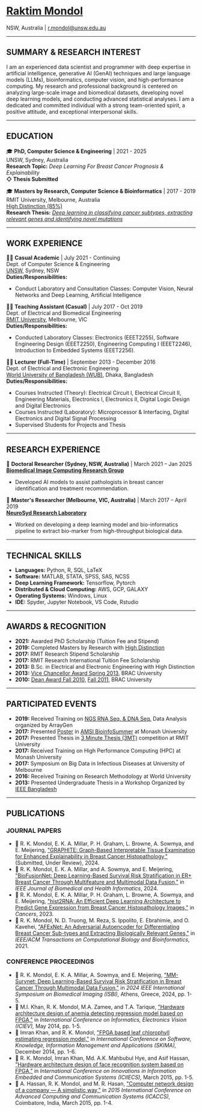 # [Raktim Mondol](https://mondol.me)
NSW, Australia | r.mondol@unsw.edu.au

---

## SUMMARY & RESEARCH INTEREST

I am an experienced data scientist and programmer with deep expertise in artificial intelligence, generative AI (GenAI) techniques and large language models (LLMs), bioinformatics, computer vision, and high-performance computing. My research and professional background is centered on analyzing large-scale image and biomedical datasets, developing novel deep learning models, and conducting advanced statistical analyses. I am a dedicated and committed individual with a strong team-oriented spirit, a positive attitude, and exceptional interpersonal skills.

---

## EDUCATION

🎓 **PhD, Computer Science & Engineering** | 2021 - 2025
<br>UNSW, Sydney, Australia
<br>**Research Topic:** *Deep Learning For Breast Cancer Prognosis & Explainability*
<br>**◇ Thesis Submitted**

🎓 **Masters by Research, Computer Science & Bioinformatics** | 2017 - 2019
<br>RMIT University, Melbourne, Australia
<br>[High Distinction (85%)](https://www.myequals.net/sharelink/78e7c7d7-5a73-4e7c-9711-f163f5dd1604/af0d807a-8392-45be-9104-d26b95f5aa7a)
<br>**Research Thesis:** *[Deep learning in classifying cancer subtypes, extracting relevant genes and identifying novel mutations](https://research-repository.rmit.edu.au/articles/thesis/Deep_learning_in_classifying_cancer_subtypes_extracting_relevant_genes_and_identifying_novel_mutations/27589272?file=50759199)*

---

## WORK EXPERIENCE

🧑‍🏫 **Casual Academic** | July 2021 - Continuing
<br>Dept. of Computer Science & Engineering
<br>[UNSW](https://www.unsw.edu.au/), Sydney, NSW
<br>**Duties/Responsibilities:**
*   Conduct Laboratory and Consultation Classes: Computer Vision, Neural Networks and Deep Learning, Artificial Intelligence

🧑‍🏫 **Teaching Assistant (Casual)** | July 2017 - Oct 2019
<br>Dept. of Electrical and Biomedical Engineering
<br>[RMIT University](https://www.rmit.edu.au/), Melbourne, VIC
<br>**Duties/Responsibilities:**
*   Conducted Laboratory Classes: Electronics (EEET2255), Software Engineering Design (EEET2250), Engineering Computing I (EEET2246), Introduction to Embedded Systems (EEET2256).

🧑‍🏫 **Lecturer (Full-Time)** | September 2013 - December 2016
<br>Dept. of Electrical and Electronic Engineering
<br>[World University of Bangladesh (WUB)](https://wub.edu.bd/), Dhaka, Bangladesh
<br>**Duties/Responsibilities:**
*   Courses Instructed (Theory): Electrical Circuit I, Electrical Circuit II, Engineering Materials, Electronics I, Electronics II, Digital Logic Design and Digital Electronics
*   Courses Instructed (Laboratory): Microprocessor & Interfacing, Digital Electronics and Digital Signal Processing
*   Supervised Students for Projects and Thesis

---

## RESEARCH EXPERIENCE

🔬 **Doctoral Researcher (Sydney, NSW, Australia)** | March 2021 – Jan 2025
<br>**[Biomedical Image Computing Research Group](https://imagescience.org/meijering/group/)**
*   Developed AI models to assist pathologists in breast cancer identification and treatment recommendation.

🔬 **Master's Researcher (Melbourne, VIC, Australia)** | March 2017 – April 2019
<br>**[NeuroSyd Research Laboratory](https://sites.google.com/view/neurosyd/home)**
*   Worked on developing a deep learning model and bio-informatics pipeline to extract bio-marker from high-throughput biological data.

---

## TECHNICAL SKILLS

*   **Languages:** Python, R, SQL, LaTeX
*   **Software:** MATLAB, STATA, SPSS, SAS, NCSS
*   **Deep Learning Framework:** Tensorflow, Pytorch
*   **Distributed & Cloud Computing:** AWS, GCP, GALAXY
*   **Operating Systems:** Windows, Linux
*   **IDE:** Spyder, Jupyter Notebook, VS Code, Rstudio

---

## AWARDS & RECOGNITION

*   **2021:** Awarded PhD Scholarship (Tuition Fee and Stipend)
*   **2019:** Completed Masters by Research with [High Distinction](https://drive.google.com/file/d/19ItaTbByg686UpoBMB7LcmWT8kfE1-fR/view?usp=sharing)
*   **2017:** RMIT Research Stipend Scholarship
*   **2017:** RMIT Research International Tuition Fee Scholarship
*   **2013:** B.Sc. in Electrical and Electronic Engineering with High Distinction
*   **2013:** [Vice Chancellor Award Spring 2013](https://drive.google.com/file/d/1VgqAWfSlHtm5OEepYtlB32kxdlV72W1g/view?usp=sharing), BRAC University
*   **2010:** [Dean Award Fall 2010](https://drive.google.com/file/d/15G0CGXYdDrMdB93LKB90uICPeJMYoLub/view?usp=sharing), [Fall 2011](https://drive.google.com/file/d/1xawevXKfahsE2LUrLAoUTn5PLjDIjyHr/view?usp=sharing), BRAC University

---

## PARTICIPATED EVENTS

*   **2019:** Received Training on [NGS RNA Seq. & DNA Seq.](https://drive.google.com/file/d/1kHxtVXS1oD8BjrSqP8lM9koNA4PsT8WB/view?usp=sharing) Data Analysis organized by ArrayGen
*   **2017:** Presented [Poster](https://drive.google.com/file/d/1K64iv74oatvbMmQYNHpyJgoGDvqRoW_V/view?usp=sharing) in [AMSI BioinfoSummer](https://drive.google.com/file/d/12Y2haYCtShJuEV0lsqeAiJgKtuRKGo_c/view?usp=sharing) at Monash University
*   **2017:** Presented Thesis in [3 Minute Thesis (3MT)](https://drive.google.com/file/d/1AYj6Yox5GH285b4M7hh7rTxn4OyiPwMm/view?usp=sharing) competition at RMIT University
*   **2017:** Received Training on High Performance Computing (HPC) at Monash University
*   **2017:** Symposium on Big Data in Infectious Diseases at University of Melbourne
*   **2016:** Received Training on Research Methodology at World University
*   **2013:** Presented Undergraduate Thesis in a Workshop Organized by [IEEE Bangladesh](https://drive.google.com/file/d/1PPs1qlOjDDSZIXmaXWAL66q-WBBlz4i6/view?usp=sharing)

---

## PUBLICATIONS

### JOURNAL PAPERS
*   📓 R. K. Mondol, E. K. A. Millar, P. H. Graham, L. Browne, A. Sowmya, and E. Meijering, ["GRAPHITE: Graph-Based Interpretable Tissue Examination for Enhanced Explainability in Breast Cancer Histopathology,"](https://arxiv.org/abs/2501.04206) (Submitted, Under Review), 2024.
*   📓 R. K. Mondol, E. K. A. Millar, and A. Sowmya, and E. Meijering, ["BioFusionNet: Deep Learning-Based Survival Risk Stratification in ER+ Breast Cancer Through Multifeature and Multimodal Data Fusion,"](https://ieeexplore.ieee.org/document/10568932) in *IEEE Journal of Biomedical and Health Informatics*, 2024.
*   📓 R. K. Mondol, E. K. A. Millar, P. H. Graham, L. Browne, A. Sowmya, and E. Meijering, ["hist2RNA: An Efficient Deep Learning Architecture to Predict Gene Expression from Breast Cancer Histopathology Images,"](https://www.mdpi.com/2072-6694/15/9/2569) in *Cancers*, 2023.
*   📓 R. K. Mondol, N. D. Truong, M. Reza, S. Ippolito, E. Ebrahimie, and O. Kavehei, ["AFExNet: An Adversarial Autoencoder for Differentiating Breast Cancer Sub-types and Extracting Biologically Relevant Genes,"](https://ieeexplore.ieee.org/document/9378938) in *IEEE/ACM Transactions on Computational Biology and Bioinformatics*, 2021.

### CONFERENCE PROCEEDINGS
*   📄 R. K. Mondol, E. K. A. Millar, A. Sowmya, and E. Meijering, ["MM-Survnet: Deep Learning-Based Survival Risk Stratification in Breast Cancer Through Multimodal Data Fusion,"](https://doi.org/10.1109/ISBI56570.2024.10635810) in *2024 IEEE International Symposium on Biomedical Imaging (ISBI),* Athens, Greece, 2024, pp. 1-5.
*   📄 M.I. Khan, R. K. Mondol, M.A. Zamee, and T.A. Tarique, ["Hardware architecture design of anemia detecting regression model based on FPGA,"](http://ieeexplore.ieee.org/stamp/stamp.jsp?tp=&arnumber=6850814&isnumber=6850678) in *International Conference on Informatics, Electronics Vision (ICIEV),* May 2014, pp. 1-5.
*   📄 Imran Khan, and R. K. Mondol, ["FPGA based leaf chlorophyll estimating regression model,"](http://ieeexplore.ieee.org/stamp/stamp.jsp?tp=&arnumber=7083557&isnumber=7083385) in *International Conference on Software, Knowledge, Information Management and Applications (SKIMA),* December 2014, pp. 1-6.
*   📄 R. K. Mondol, Imran Khan, Md. A.K. Mahbubul Hye, and Asif Hassan, ["Hardware architecture design of face recognition system based on FPGA,"](http://ieeexplore.ieee.org/stamp/stamp.jsp?tp=&arnumber=7193228&isnumber=7192777) in *International Conference on Innovations in Information Embedded and Communication Systems (ICIIECS),* March 2015, pp. 1-5.
*   📄 A. Hassan, R. K. Mondol, and M. R. Hasan, ["Computer network design of a company — A simplistic way,"](https://doi.org/10.1109/ICACCS.2015.7324121) in *2015 International Conference on Advanced Computing and Communication Systems (ICACCS),* Coimbatore, India, March 2015, pp. 1-4.